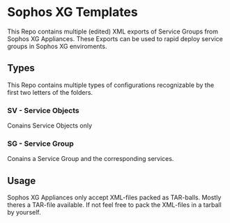 # Sophos XG Templates
This Repo contains multiple (edited) XML exports of Service Groups from Sophos XG Appliances. These Exports can be used to rapid deploy service groups in Sophos XG enviroments.
## Types
This Repo contains multiple types of configurations recognizable by the first two letters of the folders.
### SV - Service Objects
Conains Service Objects only
### SG - Service Group
Conains a Service Group and the corresponding services.
## Usage
Sophos XG Appliances only accept XML-files packed as TAR-balls. Mostly theres a TAR-file available. If not feel free to pack the XML-files in a tarball by yourself.

